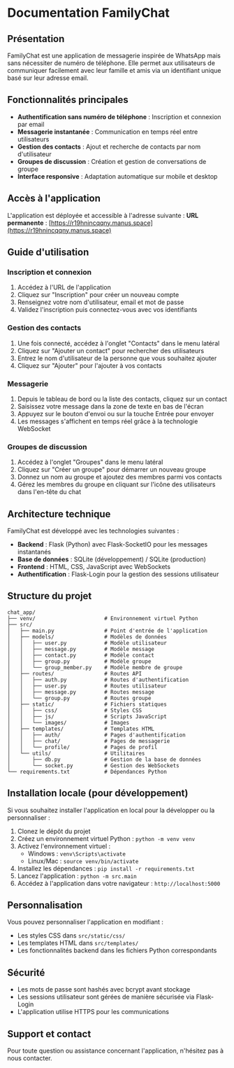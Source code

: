 # Documentation FamilyChat

## Présentation

FamilyChat est une application de messagerie inspirée de WhatsApp mais sans nécessiter de numéro de téléphone. Elle permet aux utilisateurs de communiquer facilement avec leur famille et amis via un identifiant unique basé sur leur adresse email.

## Fonctionnalités principales

- **Authentification sans numéro de téléphone** : Inscription et connexion par email
- **Messagerie instantanée** : Communication en temps réel entre utilisateurs
- **Gestion des contacts** : Ajout et recherche de contacts par nom d'utilisateur
- **Groupes de discussion** : Création et gestion de conversations de groupe
- **Interface responsive** : Adaptation automatique sur mobile et desktop

## Accès à l'application

L'application est déployée et accessible à l'adresse suivante :
**URL permanente** : [https://r19hnincqqny.manus.space](https://r19hnincqqny.manus.space)

## Guide d'utilisation

### Inscription et connexion

1. Accédez à l'URL de l'application
2. Cliquez sur "Inscription" pour créer un nouveau compte
3. Renseignez votre nom d'utilisateur, email et mot de passe
4. Validez l'inscription puis connectez-vous avec vos identifiants

### Gestion des contacts

1. Une fois connecté, accédez à l'onglet "Contacts" dans le menu latéral
2. Cliquez sur "Ajouter un contact" pour rechercher des utilisateurs
3. Entrez le nom d'utilisateur de la personne que vous souhaitez ajouter
4. Cliquez sur "Ajouter" pour l'ajouter à vos contacts

### Messagerie

1. Depuis le tableau de bord ou la liste des contacts, cliquez sur un contact
2. Saisissez votre message dans la zone de texte en bas de l'écran
3. Appuyez sur le bouton d'envoi ou sur la touche Entrée pour envoyer
4. Les messages s'affichent en temps réel grâce à la technologie WebSocket

### Groupes de discussion

1. Accédez à l'onglet "Groupes" dans le menu latéral
2. Cliquez sur "Créer un groupe" pour démarrer un nouveau groupe
3. Donnez un nom au groupe et ajoutez des membres parmi vos contacts
4. Gérez les membres du groupe en cliquant sur l'icône des utilisateurs dans l'en-tête du chat

## Architecture technique

FamilyChat est développé avec les technologies suivantes :

- **Backend** : Flask (Python) avec Flask-SocketIO pour les messages instantanés
- **Base de données** : SQLite (développement) / SQLite (production)
- **Frontend** : HTML, CSS, JavaScript avec WebSockets
- **Authentification** : Flask-Login pour la gestion des sessions utilisateur

## Structure du projet

```
chat_app/
├── venv/                      # Environnement virtuel Python
├── src/
│   ├── main.py                # Point d'entrée de l'application
│   ├── models/                # Modèles de données
│   │   ├── user.py            # Modèle utilisateur
│   │   ├── message.py         # Modèle message
│   │   ├── contact.py         # Modèle contact
│   │   ├── group.py           # Modèle groupe
│   │   └── group_member.py    # Modèle membre de groupe
│   ├── routes/                # Routes API
│   │   ├── auth.py            # Routes d'authentification
│   │   ├── user.py            # Routes utilisateur
│   │   ├── message.py         # Routes message
│   │   └── group.py           # Routes groupe
│   ├── static/                # Fichiers statiques
│   │   ├── css/               # Styles CSS
│   │   ├── js/                # Scripts JavaScript
│   │   └── images/            # Images
│   ├── templates/             # Templates HTML
│   │   ├── auth/              # Pages d'authentification
│   │   ├── chat/              # Pages de messagerie
│   │   └── profile/           # Pages de profil
│   └── utils/                 # Utilitaires
│       ├── db.py              # Gestion de la base de données
│       └── socket.py          # Gestion des WebSockets
└── requirements.txt           # Dépendances Python
```

## Installation locale (pour développement)

Si vous souhaitez installer l'application en local pour la développer ou la personnaliser :

1. Clonez le dépôt du projet
2. Créez un environnement virtuel Python : `python -m venv venv`
3. Activez l'environnement virtuel :
   - Windows : `venv\Scripts\activate`
   - Linux/Mac : `source venv/bin/activate`
4. Installez les dépendances : `pip install -r requirements.txt`
5. Lancez l'application : `python -m src.main`
6. Accédez à l'application dans votre navigateur : `http://localhost:5000`

## Personnalisation

Vous pouvez personnaliser l'application en modifiant :

- Les styles CSS dans `src/static/css/`
- Les templates HTML dans `src/templates/`
- Les fonctionnalités backend dans les fichiers Python correspondants

## Sécurité

- Les mots de passe sont hashés avec bcrypt avant stockage
- Les sessions utilisateur sont gérées de manière sécurisée via Flask-Login
- L'application utilise HTTPS pour les communications

## Support et contact

Pour toute question ou assistance concernant l'application, n'hésitez pas à nous contacter.
